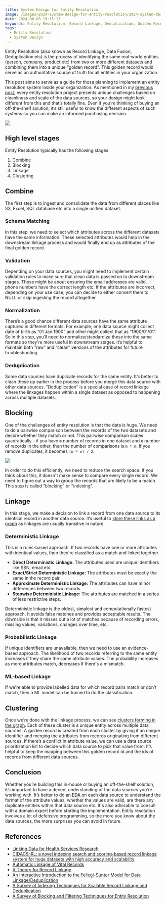 ```yaml
---
title: System Design for Entity Resolution
image: /images/2024-system-design-for-entity-resolution/2024-system-design-for-entity-resolution.png
date: 2024-08-08 19:13:13
keywords: Entity Resolution, Record Linkage, Deduplication, Golden Record, Master Data Management
tags:
  - Entity Resolution
  - System Design
---
```


Entity Resolution (also known as Record Linkage, Data Fusion, Deduplication etc) is the process of identifying the same real-world entities (person, company, product etc) from two or more different datasets and combining them into a unique "golden record". This golden record would serve as an authoritative source of truth for all entities in your organization. 

This post aims to serve as a guide for those planning to implement an entity resolution system inside your organization. As mentioned in my [previous post](https://www.sheshbabu.com/posts/entity-resolution-challenges/), every entity resolution project presents unique challenges based on cleanliness and scale of the data sources, so your design might look different from this and that’s totally fine. Even if you’re thinking of buying an off-the-shelf solution, it’s still useful to know the different aspects of such systems so you can make an informed purchasing decision.

![](/images/2024-system-design-for-entity-resolution/2024-system-design-for-entity-resolution.png)

## High level stages
Entity Resolution typically has the following stages:
1. Combine
2. Blocking
3. Linkage
4. Clustering


## Combine
The first step is to ingest and consolidate the data from different places like S3, Excel, SQL database etc into a single unified dataset. 

### Schema Matching
In this step, we need to select which attributes across the different datasets have the same information. These selected attributes would help in the downstream linkage process and would finally end up as attributes of the final golden record.

### Validation
Depending on your data sources, you might need to implement certain validation rules to make sure that clean data is passed on to downstream stages. These might be about ensuring the email addresses are valid, phone numbers have the correct length etc. If the attributes are incorrect, depending on your use case, you can decide to either convert them to NULL or skip ingesting the record altogether.

### Normalization
There’s a good chance different data sources have the same attribute captured in different formats. For example, one data source might collect date of birth as “01 Jan 1900” and other might collect that as “1900/01/01”. So in this step, you’ll need to normalize/standardize these into the same formats so they're more useful in downstream stages. It’s helpful to maintain both “raw” and “clean” versions of the attributes for future troubleshooting.

### Deduplication
Some data sources have duplicate records for the same entity. It’s better to clean these up earlier in the process before you merge this data source with other data sources. "Deduplication" is a special case of record linkage where the linkages happen within a single dataset as opposed to happening across multiple datasets.

## Blocking
One of the challenges of entity resolution is that the data is huge. We need to do a pairwise comparison between the records of the two datasets and decide whether they match or not. This pairwise comparison scales quadratically - if you have `m` number of records in one dataset and `n` number of records in the other, then the number of comparisons is `m * n`. If you remove duplicates, it becomes `(m * n) / 2`.

![](/images/2023-entity-resolution-challenges/2023-entity-resolution-challenges-01.png)

In order to do this efficiently, we need to reduce the search space. If you think about this, it doesn't make sense to compare every single record. We need to figure out a way to group the records that are likely to be a match. This step is called "blocking" or "indexing".

## Linkage
In this stage, we make a decision to link a record from one data source to its identical record in another data source. It’s useful to [store these links as a graph](https://www.sheshbabu.com/posts/graph-retrieval-using-postgres-recursive-ctes/) as linkages are usually transitive in nature.

### Deterministic Linkage
This is a rules-based approach. If two records have one or more attributes with identical values, then they're classified as a match and linked together.
* **Direct Deterministic Linkage:** The attributes used are unique identifiers like SSN, email etc. 
* **Exact/Strict Deterministic Linkage:** The attributes must be exactly the same in the record pair.
* **Approximate Deterministic Linkage:** The attributes can have minor differences between two records.
* **Stepwise Deterministic Linkage:** The attributes are matched in a series of less restrictive steps.

Deterministic linkage is the oldest, simplest and computationally fastest approach. It avoids false matches and provides acceptable results. The downside is that it misses out a lot of matches because of recording errors, missing values, variations, changes over time, etc.

### Probabilistic Linkage
If unique identifiers are unavailable, then we need to use an evidence-based approach. The likelihood of two records referring to the same entity increases if they share the same attribute values. The probability increases as more attributes match, decreases if there's a mismatch.

### ML-based Linkage
If we're able to provide labelled data for which record pairs match or don't match, then a ML model can be trained to do the classification.

## Clustering
Once we’re done with the linkage process, we can see [clusters forming in the graph](https://www.sheshbabu.com/posts/detecting-clusters-in-graphs-using-networkx/). Each of these cluster is a unique entity across multiple data sources. A golden record is created from each cluster by giving it an unique identifier and merging the attributes from records originating from different sources. If there’s a conflict in attribute value, we can use a data source prioritization list to decide which data source to pick that value from. It’s helpful to keep the mapping between this golden record id and the ids of records from different data sources.

## Conclusion
Whether you’re building this in-house or buying an off-the-shelf solution, it’s important to have a decent understanding of the data sources you’re working with. It’s better to do an [EDA](https://en.wikipedia.org/wiki/Exploratory_data_analysis) on each data source to understand the format of the attribute values, whether the values are valid, are there any duplicate entities within that data source etc. It's also advisable to consult with a domain expert before starting the implementation. Entity resolution involves a lot of defensive programming, so the more you know about the data sources, the more surprises you can avoid in future.

## References
* [Linking Data for Health Services Research](https://www.ncbi.nlm.nih.gov/books/NBK253312/)
* [CIDACS-RL: a novel indexing search and scoring-based record linkage system for huge datasets with high accuracy and scalability](https://bmcmedinformdecismak.biomedcentral.com/articles/10.1186/s12911-020-01285-w)
* [Automatic Linkage of Vital Records](https://www.science.org/doi/10.1126/science.130.3381.954)
* [A Theory for Record Linkage](https://courses.cs.washington.edu/courses/cse590q/04au/papers/Felligi69.pdf)
* [An Interactive Introduction to the Fellegi-Sunter Model for Data Linkage/Deduplication](https://www.robinlinacre.com/intro_to_probabilistic_linkage/)
* [A Survey of Indexing Techniques for Scalable Record Linkage and Deduplication](http://users.cecs.anu.edu.au/~Peter.Christen/publications/christen2011indexing.pdf)
* [A Survey of Blocking and Filtering Techniques for Entity Resolution](https://arxiv.org/abs/1905.06167)